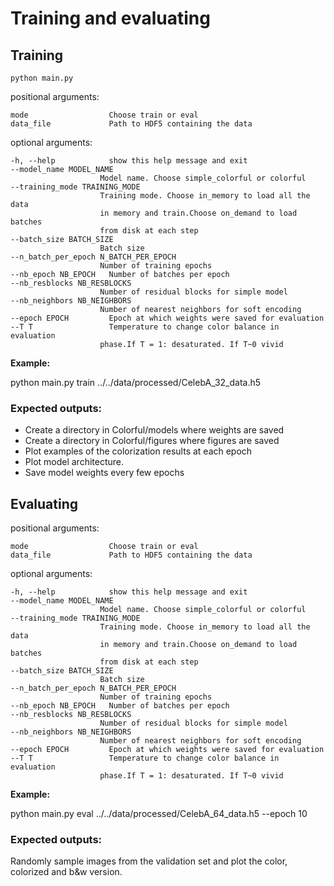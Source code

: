 # Training and evaluating

## Training

`python main.py`

positional arguments:

    mode                  Choose train or eval
    data_file             Path to HDF5 containing the data

optional arguments:

    -h, --help            show this help message and exit
    --model_name MODEL_NAME
                        Model name. Choose simple_colorful or colorful
    --training_mode TRAINING_MODE
                        Training mode. Choose in_memory to load all the data
                        in memory and train.Choose on_demand to load batches
                        from disk at each step
    --batch_size BATCH_SIZE
                        Batch size
    --n_batch_per_epoch N_BATCH_PER_EPOCH
                        Number of training epochs
    --nb_epoch NB_EPOCH   Number of batches per epoch
    --nb_resblocks NB_RESBLOCKS
                        Number of residual blocks for simple model
    --nb_neighbors NB_NEIGHBORS
                        Number of nearest neighbors for soft encoding
    --epoch EPOCH         Epoch at which weights were saved for evaluation
    --T T                 Temperature to change color balance in evaluation
                        phase.If T = 1: desaturated. If T~0 vivid

**Example:**

python main.py train ../../data/processed/CelebA_32_data.h5

### Expected outputs:

- Create a directory in Colorful/models where weights are saved
- Create a directory in Colorful/figures where figures are saved
- Plot examples of the colorization results at each epoch
- Plot model architecture.
- Save model weights every few epochs


## Evaluating

positional arguments:

    mode                  Choose train or eval
    data_file             Path to HDF5 containing the data

optional arguments:

    -h, --help            show this help message and exit
    --model_name MODEL_NAME
                        Model name. Choose simple_colorful or colorful
    --training_mode TRAINING_MODE
                        Training mode. Choose in_memory to load all the data
                        in memory and train.Choose on_demand to load batches
                        from disk at each step
    --batch_size BATCH_SIZE
                        Batch size
    --n_batch_per_epoch N_BATCH_PER_EPOCH
                        Number of training epochs
    --nb_epoch NB_EPOCH   Number of batches per epoch
    --nb_resblocks NB_RESBLOCKS
                        Number of residual blocks for simple model
    --nb_neighbors NB_NEIGHBORS
                        Number of nearest neighbors for soft encoding
    --epoch EPOCH         Epoch at which weights were saved for evaluation
    --T T                 Temperature to change color balance in evaluation
                        phase.If T = 1: desaturated. If T~0 vivid

**Example:**

python main.py eval ../../data/processed/CelebA_64_data.h5 --epoch 10

### Expected outputs:

Randomly sample images from the validation set and plot the color, colorized and b&w version.